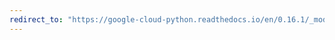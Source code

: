 ```yaml
---
redirect_to: "https://google-cloud-python.readthedocs.io/en/0.16.1/_modules/gcloud/bigtable/happybase/connection.html"
---
```

